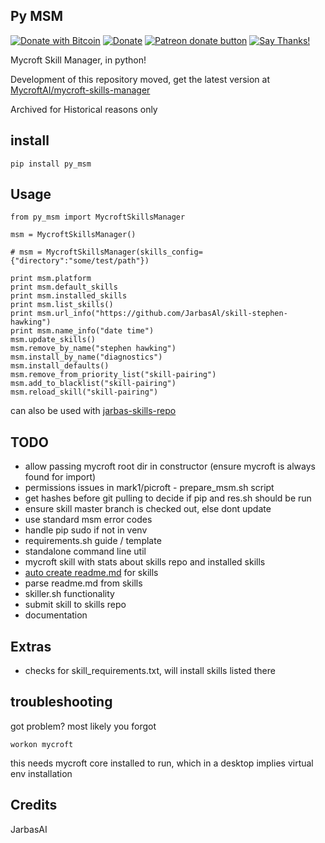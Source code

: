 ## Py MSM
[![Donate with Bitcoin](https://en.cryptobadges.io/badge/micro/1QJNhKM8tVv62XSUrST2vnaMXh5ADSyYP8)](https://en.cryptobadges.io/donate/1QJNhKM8tVv62XSUrST2vnaMXh5ADSyYP8)
[![Donate](https://img.shields.io/badge/Donate-PayPal-green.svg)](https://paypal.me/jarbasai)
<span class="badge-patreon"><a href="https://www.patreon.com/jarbasAI" title="Donate to this project using Patreon"><img src="https://img.shields.io/badge/patreon-donate-yellow.svg" alt="Patreon donate button" /></a></span>
[![Say Thanks!](https://img.shields.io/badge/Say%20Thanks-!-1EAEDB.svg)](https://saythanks.io/to/JarbasAl)

Mycroft Skill Manager, in python!

Development of this repository moved, get the latest version at [MycroftAI/mycroft-skills-manager](https://github.com/MycroftAI/mycroft-skills-manager/)

Archived for Historical reasons only


## install

    pip install py_msm

## Usage

    from py_msm import MycroftSkillsManager

    msm = MycroftSkillsManager()
    
    # msm = MycroftSkillsManager(skills_config={"directory":"some/test/path"})
    
    print msm.platform
    print msm.default_skills
    print msm.installed_skills
    print msm.list_skills()
    print msm.url_info("https://github.com/JarbasAl/skill-stephen-hawking")
    print msm.name_info("date time")
    msm.update_skills()
    msm.remove_by_name("stephen hawking")
    msm.install_by_name("diagnostics")
    msm.install_defaults()
    msm.remove_from_priority_list("skill-pairing")
    msm.add_to_blacklist("skill-pairing")
    msm.reload_skill("skill-pairing")
    
can also be used with [jarbas-skills-repo](https://github.com/JarbasAl/jarbas_skills_repo)

## TODO

- allow passing mycroft root dir in constructor (ensure mycroft is always found for import)
- permissions issues in mark1/picroft - prepare_msm.sh script
- get hashes before git pulling to decide if pip and res.sh should be run
- ensure skill master branch is checked out, else dont update
- use standard msm error codes
- handle pip sudo if not in venv
- requirements.sh guide / template
- standalone command line util
- mycroft skill with stats about skills repo and installed skills
- [auto create readme.md](https://rawgit.com/MycroftAI/mycroft-skills/master/meta_editor.html) for skills
- parse readme.md from skills
- skiller.sh functionality
- submit skill to skills repo
- documentation

## Extras

- checks for skill_requirements.txt, will install skills listed there

## troubleshooting

got problem? most likely you forgot 

    workon mycroft
    
this needs mycroft core installed to run, which in a desktop implies virtual env installation


## Credits

JarbasAI
